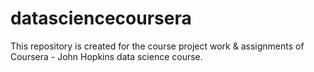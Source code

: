 # datasciencecoursera
This repository is created for the course project work &amp; assignments of Coursera - John Hopkins data science course.
